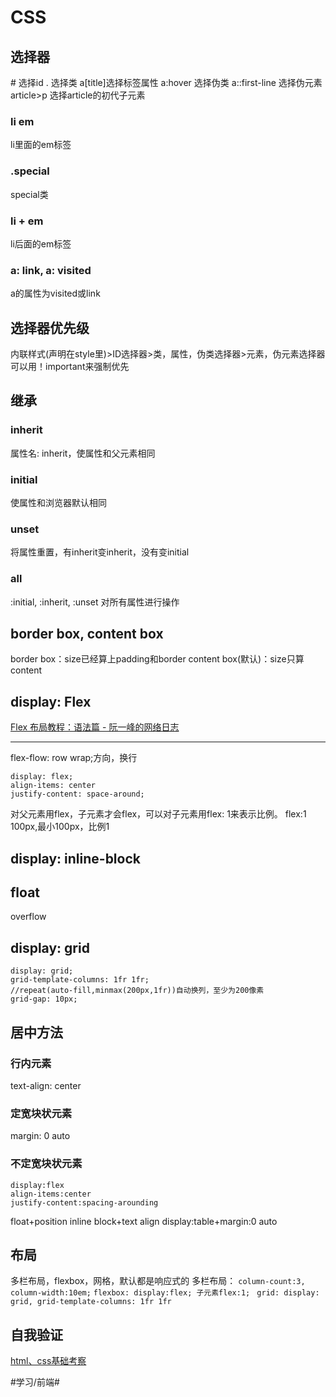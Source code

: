 # CSS
## 选择器
\# 选择id
. 选择类
a[title]选择标签属性
a:hover 选择伪类
a::first-line 选择伪元素
article>p 选择article的初代子元素

### li em
li里面的em标签
### .special
special类
### li + em
li后面的em标签
### a: link, a: visited
a的属性为visited或link
## 选择器优先级
内联样式(声明在style里)>ID选择器>类，属性，伪类选择器>元素，伪元素选择器
可以用！important来强制优先

## 继承
### inherit
属性名: inherit，使属性和父元素相同
### initial
使属性和浏览器默认相同
### unset
将属性重置，有inherit变inherit，没有变initial
### all
:initial, :inherit, :unset 对所有属性进行操作
## border box, content box
border box：size已经算上padding和border
content box(默认)：size只算content
## display: Flex
[Flex 布局教程：语法篇 - 阮一峰的网络日志](http://www.ruanyifeng.com/blog/2015/07/flex-grammar.html)
- - - -
flex-flow: row wrap;方向，换行
```
display: flex;
align-items: center
justify-content: space-around;
```
对父元素用flex，子元素才会flex，可以对子元素用flex: 1来表示比例。 flex:1 100px,最小100px，比例1

## display: inline-block

## float
overflow
## display: grid
```    
display: grid;
grid-template-columns: 1fr 1fr; 
//repeat(auto-fill,minmax(200px,1fr))自动换列，至少为200像素
grid-gap: 10px;
```
## 居中方法
### 行内元素
text-align: center
### 定宽块状元素
margin: 0 auto
### 不定宽块状元素
```
display:flex
align-items:center
justify-content:spacing-arounding
```
float+position
inline block+text align
display:table+margin:0 auto
## 布局
多栏布局，flexbox，网格，默认都是响应式的
多栏布局： `column-count:3, column-width:10em;`
`flexbox: display:flex; 子元素flex:1;`
` grid: display: grid, grid-template-columns: 1fr 1fr` 
## 自我验证
[html、css基础考察](https://www.cnblogs.com/songjum/p/5466862.html)

#学习/前端#